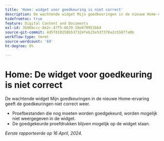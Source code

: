```yaml
---
title: 'Home: widget voor goedkeuring is niet correct'
description: De wachtende widget Mijn goedkeuringen in de nieuwe Home-ervaring geeft de goedkeuringen niet correct weer.
hidefromtoc: true
feature: Digital Content and Documents
exl-id: 3b96bccc-8e2c-47f5-8639-10e870953bb4
source-git-commit: 4d5f810258b537324feb23e53f370a2c55877a0b
workflow-type: tm+mt
source-wordcount: '69'
ht-degree: 0%

---
```


# Home: De widget voor goedkeuring is niet correct

<!--Won't fix, valid issue-->

<!--
>[!NOTE]
>
>This issue was fixed on May 2, 2024.
 WF, WFP-->

De wachtende widget Mijn goedkeuringen in de nieuwe Home-ervaring geeft de goedkeuringen niet correct weer.

* Proefbestanden die nog moeten worden goedgekeurd, worden mogelijk niet weergegeven in de widget.
* De goedgekeurde proefdrukken blijven mogelijk op de widget staan.

_Eerste rapporteerde op 16 April, 2024._

